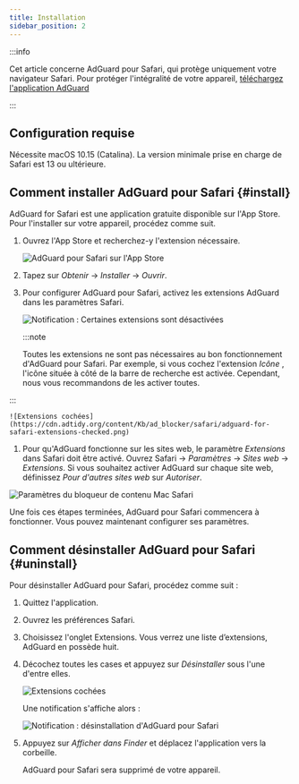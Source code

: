 ```yaml
---
title: Installation
sidebar_position: 2
---
```


:::info

Cet article concerne AdGuard pour Safari, qui protège uniquement votre navigateur Safari. Pour protéger l'intégralité de votre appareil, [téléchargez l'application AdGuard](https://agrd.io/download-kb-adblock)

:::

## Configuration requise

Nécessite macOS 10.15 (Catalina). La version minimale prise en charge de Safari est 13 ou ultérieure.

## Comment installer AdGuard pour Safari {#install}

AdGuard for Safari est une application gratuite disponible sur l'App Store. Pour l'installer sur votre appareil, procédez comme suit.

1. Ouvrez l'App Store et recherchez-y l'extension nécessaire.

    ![AdGuard pour Safari sur l'App Store](https://cdn.adtidy.org/content/Kb/ad_blocker/safari/adguard-for-safari-app-store.png)

1. Tapez sur *Obtenir* → *Installer* → *Ouvrir*.

1. Pour configurer AdGuard pour Safari, activez les extensions AdGuard dans les paramètres Safari.

    ![Notification : Certaines extensions sont désactivées](https://cdn.adtidy.org/content/Kb/ad_blocker/safari/adguard-for-safari-notification.png)

    :::note

    Toutes les extensions ne sont pas nécessaires au bon fonctionnement d'AdGuard pour Safari. Par exemple, si vous cochez l'extension *Icône* , l'icône située à côté de la barre de recherche est activée. Cependant, nous vous recommandons de les activer toutes.


:::

    ![Extensions cochées](https://cdn.adtidy.org/content/Kb/ad_blocker/safari/adguard-for-safari-extensions-checked.png)

1. Pour qu'AdGuard fonctionne sur les sites web, le paramètre *Extensions* dans Safari doit être activé. Ouvrez Safari → *Paramètres* → *Sites web* → *Extensions*. Si vous souhaitez activer AdGuard sur chaque site web, définissez *Pour d'autres sites web* sur *Autoriser*.

![Paramètres du bloqueur de contenu Mac Safari](https://cdn.adtidy.org/content/Kb/ad_blocker/safari/macos_extensions.png)
<!-- adguard-for-safari-content-blocker-setting-macos.png -->

Une fois ces étapes terminées, AdGuard pour Safari commencera à fonctionner. Vous pouvez maintenant configurer ses paramètres.

## Comment désinstaller AdGuard pour Safari {#uninstall}

Pour désinstaller AdGuard pour Safari, procédez comme suit :

1. Quittez l'application.

1. Ouvrez les préférences Safari.

1. Choisissez l'onglet Extensions. Vous verrez une liste d’extensions, AdGuard en possède huit.

1. Décochez toutes les cases et appuyez sur *Désinstaller* sous l'une d'entre elles.

    ![Extensions cochées](https://cdn.adtidy.org/public/Adguard/kb/installation/Safari/extensionschecked.png)

    Une notification s'affiche alors :

    ![Notification : désinstallation d'AdGuard pour Safari](https://cdn.adtidy.org/public/Adguard/kb/installation/Safari/showinfinder.png)

1. Appuyez sur *Afficher dans Finder* et déplacez l'application vers la corbeille.

    AdGuard pour Safari sera supprimé de votre appareil.
